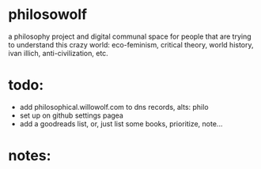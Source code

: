 # philosowolf
a philosophy project and digital communal space for people that are trying to understand this crazy world: eco-feminism, critical theory, world history, ivan illich, anti-civilization, etc.

# todo:
- add philosophical.willowolf.com to dns records, alts: philo
- set up on github settings pagea
- add a goodreads list, or, just list some books, prioritize, note...

# notes:
